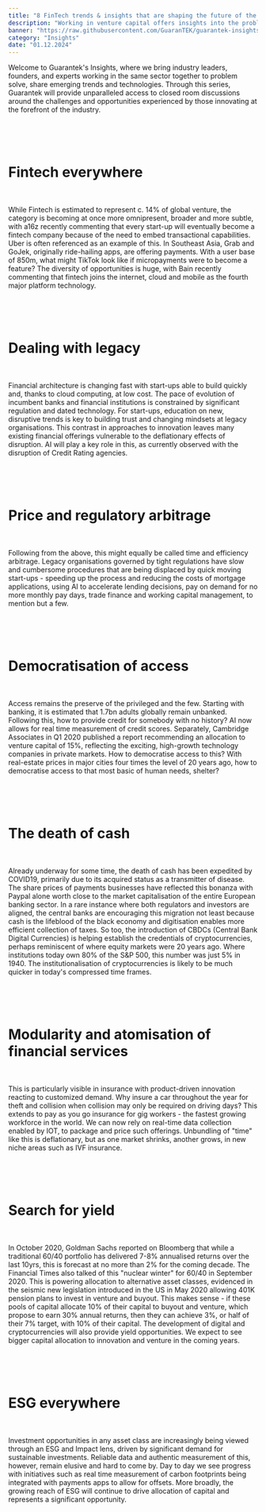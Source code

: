 ```yaml
---
title: "8 FinTech trends & insights that are shaping the future of the industry"
description: "Working in venture capital offers insights into the problems, challenges, and new markets today’s entrepreneurs are addressing at the very earliest opportunity, a window on disruption and innovation. Business models are being redefined at an ever-quickening pace, and this is particularly visible in FinTech. We recently sat down with the founders of all of our FinTech investments with the following key learnings and insights."
banner: "https://raw.githubusercontent.com/GuaranTEK/guarantek-insights/master/insights/8-fintech-trends-insights-that-are-shaping-the-future-of-the-industry/banner.jpg"
category: "Insights"
date: "01.12.2024"
---
```


Welcome to Guarantek's Insights, where we bring industry leaders, founders, and experts working in the same sector together to problem solve, share emerging trends and technologies. Through this series, Guarantek will provide unparalleled access to closed room discussions around the challenges and opportunities experienced by those innovating at the forefront of the industry.

&nbsp;

&nbsp;

# Fintech everywhere

&nbsp;

While Fintech is estimated to represent c. 14% of global venture, the category is becoming at once more omnipresent, broader and more subtle, with a16z recently commenting that every start-up will eventually become a fintech company because of the need to embed transactional capabilities. Uber is often referenced as an example of this. In Southeast Asia, Grab and GoJek, originally ride-hailing apps, are offering payments. With a user base of 850m, what might TikTok look like if micropayments were to become a feature? The diversity of opportunities is huge, with Bain recently commenting that fintech joins the internet, cloud and mobile as the fourth major platform technology.

&nbsp;

&nbsp;

# Dealing with legacy

&nbsp;

Financial architecture is changing fast with start-ups able to build quickly and, thanks to cloud computing, at low cost. The pace of evolution of incumbent banks and financial institutions is constrained by significant regulation and dated technology. For start-ups, education on new, disruptive trends is key to building trust and changing mindsets at legacy organisations. This contrast in approaches to innovation leaves many existing financial offerings vulnerable to the deflationary effects of disruption. AI will play a key role in this, as currently observed with the disruption of Credit Rating agencies.

&nbsp;

&nbsp;

# Price and regulatory arbitrage

&nbsp;

Following from the above, this might equally be called time and efficiency arbitrage. Legacy organisations governed by tight regulations have slow and cumbersome procedures that are being displaced by quick moving start-ups - speeding up the process and reducing the costs of mortgage applications, using AI to accelerate lending decisions, pay on demand for no more monthly pay days, trade finance and working capital management, to mention but a few.

&nbsp;

&nbsp;

# Democratisation of access

&nbsp;

Access remains the preserve of the privileged and the few. Starting with banking, it is estimated that 1.7bn adults globally remain unbanked. Following this, how to provide credit for somebody with no history? AI now allows for real time measurement of credit scores. Separately, Cambridge Associates in Q1 2020 published a report recommending an allocation to venture capital of 15%, reflecting the exciting, high-growth technology companies in private markets. How to democratise access to this? With real-estate prices in major cities four times the level of 20 years ago, how to democratise access to that most basic of human needs, shelter?

&nbsp;

&nbsp;

# The death of cash

&nbsp;

Already underway for some time, the death of cash has been expedited by COVID19, primarily due to its acquired status as a transmitter of disease. The share prices of payments businesses have reflected this bonanza with Paypal alone worth close to the market capitalisation of the entire European banking sector. In a rare instance where both regulators and investors are aligned, the central banks are encouraging this migration not least because cash is the lifeblood of the black economy and digitisation enables more efficient collection of taxes. So too, the introduction of CBDCs (Central Bank Digital Currencies) is helping establish the credentials of cryptocurrencies, perhaps reminiscent of where equity markets were 20 years ago. Where institutions today own 80% of the S&P 500, this number was just 5% in 1940. The institutionalisation of cryptocurrencies is likely to be much quicker in today's compressed time frames.

&nbsp;

&nbsp;

# Modularity and atomisation of financial services

&nbsp;

This is particularly visible in insurance with product-driven innovation reacting to customized demand. Why insure a car throughout the year for theft and collision when collision may only be required on driving days? This extends to pay as you go insurance for gig workers - the fastest growing workforce in the world. We can now rely on real-time data collection enabled by IOT, to package and price such offerings. Unbundling of "time" like this is deflationary, but as one market shrinks, another grows, in new niche areas such as IVF insurance.

&nbsp;

&nbsp;

# Search for yield

&nbsp;

In October 2020, Goldman Sachs reported on Bloomberg that while a traditional 60/40 portfolio has delivered 7-8% annualised returns over the last 10yrs, this is forecast at no more than 2% for the coming decade. The Financial Times also talked of this "nuclear winter" for 60/40 in September 2020. This is powering allocation to alternative asset classes, evidenced in the seismic new legislation introduced in the US in May 2020 allowing 401K pension plans to invest in venture and buyout. This makes sense - if these pools of capital allocate 10% of their capital to buyout and venture, which propose to earn 30% annual returns, then they can achieve 3%, or half of their 7% target, with 10% of their capital. The development of digital and cryptocurrencies will also provide yield opportunities. We expect to see bigger capital allocation to innovation and venture in the coming years.

&nbsp;

&nbsp;

# ESG everywhere

&nbsp;

Investment opportunities in any asset class are increasingly being viewed through an ESG and Impact lens, driven by significant demand for sustainable investments. Reliable data and authentic measurement of this, however, remain elusive and hard to come by. Day to day we see progress with initiatives such as real time measurement of carbon footprints being integrated with payments apps to allow for offsets. More broadly, the growing reach of ESG will continue to drive allocation of capital and represents a significant opportunity.
